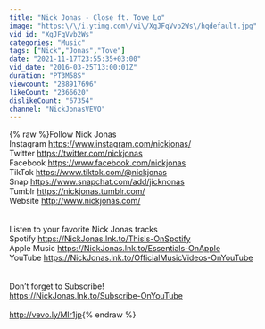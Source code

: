 ```yaml
---
title: "Nick Jonas - Close ft. Tove Lo"
image: "https:\/\/i.ytimg.com\/vi\/XgJFqVvb2Ws\/hqdefault.jpg"
vid_id: "XgJFqVvb2Ws"
categories: "Music"
tags: ["Nick","Jonas","Tove"]
date: "2021-11-17T23:55:35+03:00"
vid_date: "2016-03-25T13:00:01Z"
duration: "PT3M58S"
viewcount: "288917696"
likeCount: "2366620"
dislikeCount: "67354"
channel: "NickJonasVEVO"
---
```

{% raw %}Follow Nick Jonas<br />Instagram <a rel="nofollow" target="blank" href="https://www.instagram.com/nickjonas/">https://www.instagram.com/nickjonas/</a> <br />Twitter <a rel="nofollow" target="blank" href="https://twitter.com/nickjonas">https://twitter.com/nickjonas</a> <br />Facebook <a rel="nofollow" target="blank" href="https://www.facebook.com/nickjonas">https://www.facebook.com/nickjonas</a> <br />TikTok <a rel="nofollow" target="blank" href="https://www.tiktok.com/@nickjonas">https://www.tiktok.com/@nickjonas</a> <br />Snap <a rel="nofollow" target="blank" href="https://www.snapchat.com/add/jicknonas">https://www.snapchat.com/add/jicknonas</a> <br />Tumblr <a rel="nofollow" target="blank" href="https://nickjonas.tumblr.com/">https://nickjonas.tumblr.com/</a> <br />Website <a rel="nofollow" target="blank" href="http://www.nickjonas.com/">http://www.nickjonas.com/</a> <br /><br /><br />Listen to your favorite Nick Jonas tracks<br />Spotify <a rel="nofollow" target="blank" href="https://NickJonas.lnk.to/ThisIs-OnSpotify">https://NickJonas.lnk.to/ThisIs-OnSpotify</a> <br />Apple Music <a rel="nofollow" target="blank" href="https://NickJonas.lnk.to/Essentials-OnApple">https://NickJonas.lnk.to/Essentials-OnApple</a><br />YouTube <a rel="nofollow" target="blank" href="https://NickJonas.lnk.to/OfficialMusicVideos-OnYouTube">https://NickJonas.lnk.to/OfficialMusicVideos-OnYouTube</a> <br /><br /><br />Don’t forget to Subscribe!<br /><a rel="nofollow" target="blank" href="https://NickJonas.lnk.to/Subscribe-OnYouTube">https://NickJonas.lnk.to/Subscribe-OnYouTube</a> <br /><br /><a rel="nofollow" target="blank" href="http://vevo.ly/Mlr1jp">http://vevo.ly/Mlr1jp</a>{% endraw %}
